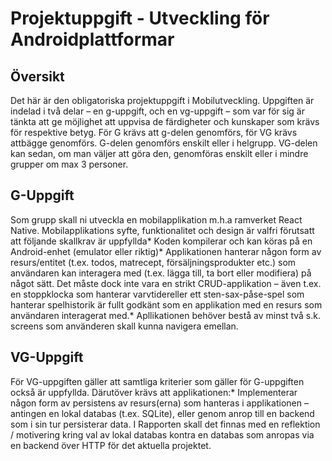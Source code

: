 

<h1>Projektuppgift - Utveckling för Androidplattformar</h1>

<h2>Översikt</h2>

Det här är den obligatoriska projektuppgift i Mobilutveckling. Uppgiften är indelad i två delar – en g-uppgift, och en vg-uppgift – som var för sig är tänkta att ge möjlighet att uppvisa de färdigheter och kunskaper som krävs för respektive betyg. För G krävs att g-delen genomförs, för  VG krävs attbägge genomförs. G-delen genomförs enskilt eller i helgrupp. VG-delen kan sedan, om man väljer att göra den, genomföras enskilt eller i mindre grupper om max 3 personer. 

<h2>G-Uppgift</h2>

Som grupp skall ni utveckla en mobilapplikation m.h.a ramverket React Native. Mobilapplikations syfte, funktionalitet och design är valfri förutsatt att följande skallkrav är uppfyllda* Koden kompilerar och kan köras på en Android-enhet (emulator eller riktig)* Applikationen hanterar någon form av resurs/entitet (t.ex. todos, matrecept, försäljningsprodukter etc.) som användaren kan interagera med (t.ex. lägga till, ta bort eller modifiera) på något sätt. Det måste dock inte vara en strikt CRUD-applikation – även t.ex. en stoppklocka som hanterar varvtidereller ett sten-sax-påse-spel som hanterar spelhistorik är fullt godkänt som en applikation med en resurs som användaren interagerat med.* Apllikationen behöver bestå av minst två s.k. screens som använderen skall kunna navigera emellan.

<h2>VG-Uppgift</h2>
  
För VG-uppgiften gäller att samtliga kriterier som gäller för G-uppgiften också är uppfyllda. Därutöver krävs att applikationen:* Implementerar någon form av persistens av resurs(erna) som hanteras i applikationen – antingen en lokal databas (t.ex. SQLite), eller genom anrop till en backend som i sin tur persisterar data. I Rapporten skall det finnas med en reflektion / motivering kring val av lokal databas kontra en databas som anropas via en backend över HTTP för det aktuella projektet.
  
